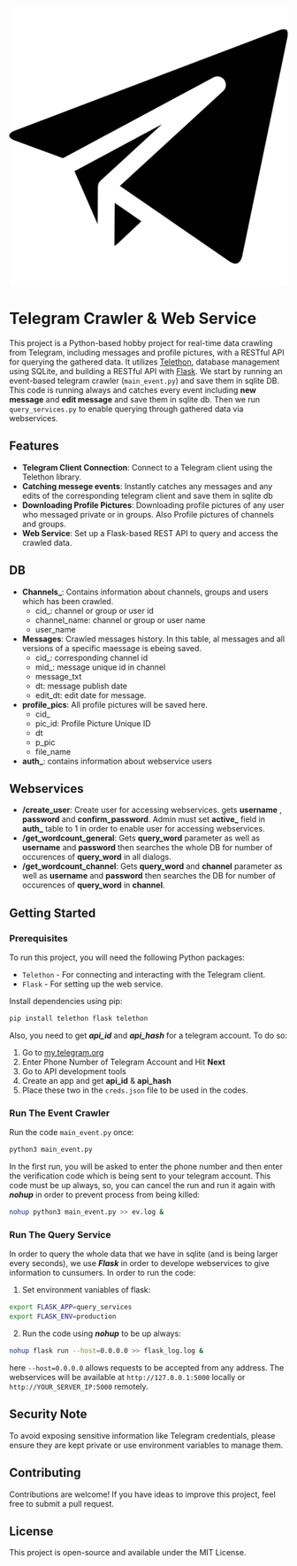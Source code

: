 ![alt text](https://github.com/shtbt/Telegram-Crawler-and-Query-Webservice/blob/main/icon_telegram.png?raw=true)


# Telegram Crawler & Web Service

This project is a Python-based hobby project for real-time data crawling from Telegram, including messages and profile pictures, with a RESTful API for querying the gathered data. It utilizes [Telethon](https://github.com/LonamiWebs/Telethon), database management using SQLite, and building a RESTful API with [Flask](https://flask.palletsprojects.com/). 
We start by running an event-based telegram crawler (`main_event.py`) and save them in sqlite DB. This code is running always and catches every event including **new message** and **edit message** and save them in sqlite db. Then we run `query_services.py` to enable querying through gathered data via webservices. 

## Features

- **Telegram Client Connection**: Connect to a Telegram client using the Telethon library.
- **Catching messege events**: Instantly catches any messages and any edits of the corresponding telegram client and save them in sqlite db
- **Downloading Profile Pictures**: Downloading profile pictures of any user who messaged private or in groups. Also Profile pictures of channels and groups.  
- **Web Service**: Set up a Flask-based REST API to query and access the crawled data.

## DB 

- **Channels_**: Contains information about channels, groups and users which has been crawled.
  - cid_: channel or group or user id
  - channel_name: channel or group or user name
  - user_name
- **Messages**: Crawled messages history. In this table, al messages and all versions of a specific maessage is ebeing saved.
  - cid_: corresponding channel id
  - mid_: message unique id in channel
  - message_txt
  - dt: message publish date
  - edit_dt: edit date for message.
- **profile_pics**: All profile pictures will be saved here.
  - cid_
  - pic_id: Profile Picture Unique ID
  - dt
  - p_pic
  - file_name
- **auth_**: contains information about webservice users
## Webservices
  - **/create_user**: Create user for accessing webservices. gets **username** , **password** and **confirm_password**. Admin must set **active_** field in **auth_** table to 1 in order to enable user for accessing webservices.
  - **/get_wordcount_general**: Gets **query_word** parameter as well as **username** and **password** then searches the whole DB for number of  occurences of **query_word** in all dialogs.
  - **/get_wordcount_channel**: Gets **query_word** and **channel** parameter as well as **username** and **password** then searches the DB for number of  occurences of **query_word** in **channel**.

## Getting Started

### Prerequisites

To run this project, you will need the following Python packages:

- `Telethon` - For connecting and interacting with the Telegram client.
- `Flask` - For setting up the web service.

Install dependencies using pip:

```bash
pip install telethon flask telethon
```
 Also, you need to get ***api_id*** and ***api_hash*** for a telegram account. 
 To do so:
 1. Go to [my.telegram.org](https://my.telegram.org/)  
 2. Enter Phone Number of Telegram Account and Hit **Next**
 3. Go to API development tools 
 4. Create an app and get **api_id** & **api_hash**
 5. Place these two in the `creds.json` file to be used in the codes.



### Run The Event Crawler
Run the code `main_event.py` once:
```bash
python3 main_event.py
```
In the first run, you will be asked to enter the phone number and then enter the verification code which is being sent to your telegram account. This code must be up always, so, you can cancel the run and run it again with ***nohup*** in order to prevent process from being killed:
```bash
nohup python3 main_event.py >> ev.log &
```
### Run The Query Service
In order to query the whole data that we have in sqlite (and is being larger every seconds), we use ***Flask*** in order to develope webservices to give information to cunsumers. In order to run the code:
1. Set environment vaniables of flask:
```bash
export FLASK_APP=query_services
export FLASK_ENV=production
```
2. Run the code using ***nohup*** to be up always:
```bash
nohup flask run --host=0.0.0.0 >> flask_log.log &
```
here `--host=0.0.0.0` allows requests to be accepted from any address.
The webservices will be available at `http://127.0.0.1:5000` locally or `http://YOUR_SERVER_IP:5000` remotely.

## Security Note 
To avoid exposing sensitive information like Telegram credentials, please ensure they are kept private or use environment variables to manage them.

## Contributing
Contributions are welcome! If you have ideas to improve this project, feel free to submit a pull request.

## License
This project is open-source and available under the MIT License.